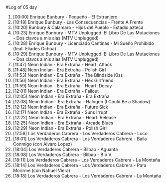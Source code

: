 #Log of 05 day

1. [00:00] Enrique Bunbury - Pequeño - El Extranjero
1. [10:18] Enrique Bunbury - Las Consecuencias - Frente A Frente
1. [10:20] Bunbury & Calamaro - Hijos del Pueblo - Estadio azteca
1. [10:23] Enrique Bunbury - MTV Unplugged. El Libro De Las Mutaciones - Dos clavos a mis alas (MTV Unplugged)
1. [10:28] Enrique Bunbury - Licenciado Cantinas - Mi Sueño Prohibido (feat. Elíades Ochoa)
1. [10:29] Enrique Bunbury - MTV Unplugged. El Libro De Las Mutaciones - Dos clavos a mis alas (MTV Unplugged)
1. [11:47] Neon Indian - Era Extraña - Heart: Attack
1. [11:48] Neon Indian - Era Extraña - Polish Girl
1. [11:53] Neon Indian - Era Extraña - The Blindside Kiss
1. [11:56] Neon Indian - Era Extraña - Hex Girlfriend
1. [11:59] Neon Indian - Era Extraña - Heart: Decay
1. [12:01] Neon Indian - Era Extraña - Fallout
1. [12:05] Neon Indian - Era Extraña - Era Extraña
1. [12:08] Neon Indian - Era Extraña - Halogen (I Could Be a Shadow)
1. [12:12] Neon Indian - Era Extraña - Future Sick
1. [12:17] Neon Indian - Era Extraña - Suns Irrupt
1. [12:22] Neon Indian - Era Extraña - Heart: Release
1. [12:25] Neon Indian - Era Extraña - Arcade Blues
1. [12:29] Neon Indian - Era Extraña - Polish Girl
1. [17:58] Los Verdaderos Cabrera - Los Verdaderos Cabrera - Loco
1. [18:01] Los Verdaderos Cabrera - Los Verdaderos Cabrera - Baila Conmigo (con Alvaro Lopez)
1. [18:04] Los Verdaderos Cabrera - Bilbao - Aguanta
1. [18:08] Los Verdaderos Cabrera - Bilbao - B ó V
1. [18:11] Los Verdaderos Cabrera - Los Verdaderos Cabrera - La Montaña
1. [18:14] Los Verdaderos Cabrera - Los Verdaderos Cabrera - Para Morirme (con Nahuel Viera)
1. [18:18] Los Verdaderos Cabrera - Los Verdaderos Cabrera - La Montaña
